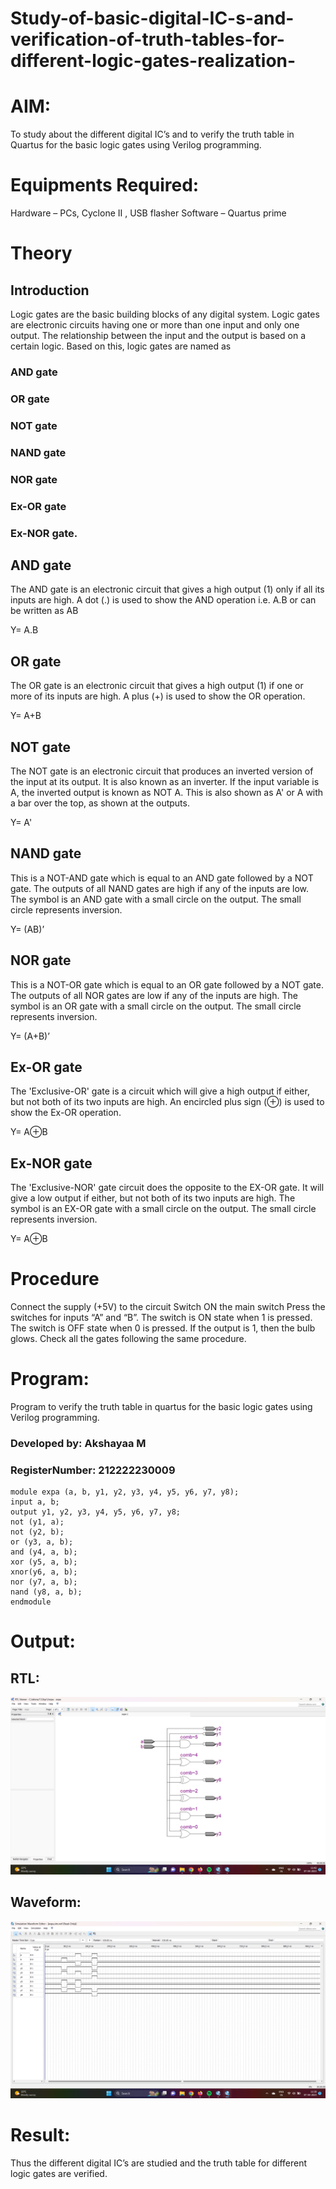 # Study-of-basic-digital-IC-s-and-verification-of-truth-tables-for-different-logic-gates-realization-
# AIM:
To study about the different digital IC’s and to verify the truth table in Quartus for the basic logic gates using Verilog programming.

 # Equipments Required:
Hardware – PCs, Cyclone II , USB flasher
Software – Quartus prime
# Theory
## Introduction
Logic gates are the basic building blocks of any digital system. Logic gates are electronic circuits having one or more than one input and only one output. The relationship between the input and the output is based on a certain logic. Based on this, logic gates are named as

### AND gate
### OR gate
### NOT gate
### NAND gate
### NOR gate
### Ex-OR gate
### Ex-NOR gate.

##  AND gate
The AND gate is an electronic circuit that gives a high output (1) only if all its inputs are high. A dot (.) is used to show the AND operation i.e. A.B or can be written as AB

Y= A.B

## OR gate
The OR gate is an electronic circuit that gives a high output (1) if one or more of its inputs are high. A plus (+) is used to show the OR operation.

Y= A+B

## NOT gate
The NOT gate is an electronic circuit that produces an inverted version of the input at its output. It is also known as an inverter. If the input variable is A, the inverted output is known as NOT A. This is also shown as A' or A with a bar over the top, as shown at the outputs.

Y= A'

## NAND gate
This is a NOT-AND gate which is equal to an AND gate followed by a NOT gate. The outputs of all NAND gates are high if any of the inputs are low. The symbol is an AND gate with a small circle on the output. The small circle represents inversion.

Y= (AB)’

## NOR gate
This is a NOT-OR gate which is equal to an OR gate followed by a NOT gate. The outputs of all NOR gates are low if any of the inputs are high. The symbol is an OR gate with a small circle on the output. The small circle represents inversion.

Y= (A+B)’

## Ex-OR gate
The 'Exclusive-OR' gate is a circuit which will give a high output if either, but not both of its two inputs are high. An encircled plus sign (⊕) is used to show the Ex-OR operation.

Y= A⊕B

## Ex-NOR gate
The 'Exclusive-NOR' gate circuit does the opposite to the EX-OR gate. It will give a low output if either, but not both of its two inputs are high. The symbol is an EX-OR gate with a small circle on the output. The small circle represents inversion.

Y= A⊕B

# Procedure
Connect the supply (+5V) to the circuit
Switch ON the main switch
Press the switches for inputs “A” and “B”. The switch is ON state when 1 is pressed. The switch is OFF state when 0 is pressed.
If the output is 1, then the bulb glows.
Check all the gates following the same procedure.
# Program:

Program to verify the truth table in quartus for the basic logic gates using Verilog programming.
### Developed by: Akshayaa M
### RegisterNumber: 212222230009 
```
module expa (a, b, y1, y2, y3, y4, y5, y6, y7, y8);
input a, b;
output y1, y2, y3, y4, y5, y6, y7, y8;
not (y1, a);
not (y2, b);
or (y3, a, b);
and (y4, a, b);
xor (y5, a, b);
xnor(y6, a, b);
nor (y7, a, b);
nand (y8, a, b);
endmodule
```
# Output:
## RTL:
![study-of-basic-digital-IC-s-and-verification-of-truth-tables-for-different-logic-gates-realization-](ex1lg.png)
## Waveform:
![study-of-basic-digital-IC-s-and-verification-of-truth-tables-for-different-logic-gates-realization-](ex1wave.png)
# Result:
Thus the different digital IC’s are studied and the truth table for different logic gates are verified.
